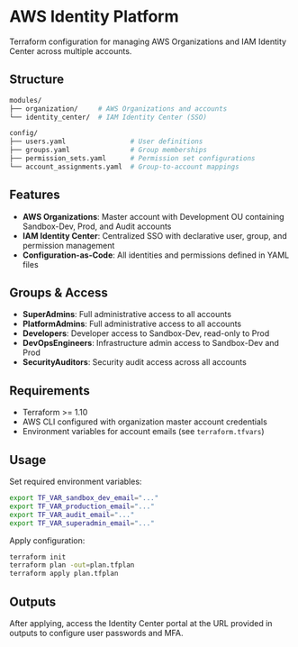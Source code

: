 # AWS Identity Platform

Terraform configuration for managing AWS Organizations and IAM Identity Center across multiple accounts.

## Structure

```bash
modules/
├── organization/     # AWS Organizations and accounts
└── identity_center/  # IAM Identity Center (SSO)

config/
├── users.yaml                # User definitions
├── groups.yaml               # Group memberships
├── permission_sets.yaml      # Permission set configurations
└── account_assignments.yaml  # Group-to-account mappings
```

## Features

- **AWS Organizations**: Master account with Development OU containing Sandbox-Dev, Prod, and Audit accounts
- **IAM Identity Center**: Centralized SSO with declarative user, group, and permission management
- **Configuration-as-Code**: All identities and permissions defined in YAML files

## Groups & Access

- **SuperAdmins**: Full administrative access to all accounts
- **PlatformAdmins**: Full administrative access to all accounts
- **Developers**: Developer access to Sandbox-Dev, read-only to Prod
- **DevOpsEngineers**: Infrastructure admin access to Sandbox-Dev and Prod
- **SecurityAuditors**: Security audit access across all accounts

## Requirements

- Terraform >= 1.10
- AWS CLI configured with organization master account credentials
- Environment variables for account emails (see `terraform.tfvars`)

## Usage

Set required environment variables:

```bash
export TF_VAR_sandbox_dev_email="..."
export TF_VAR_production_email="..."
export TF_VAR_audit_email="..."
export TF_VAR_superadmin_email="..."
```

Apply configuration:

```bash
terraform init
terraform plan -out=plan.tfplan
terraform apply plan.tfplan
```

## Outputs

After applying, access the Identity Center portal at the URL provided in outputs to configure user passwords and MFA.
